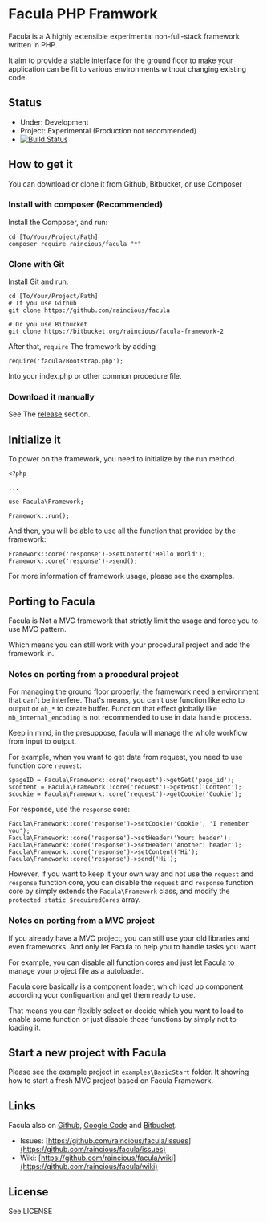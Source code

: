 Facula PHP Framwork
==================================

Facula is a A highly extensible experimental non-full-stack framework written in PHP.

It aim to provide a stable interface for the ground floor to make your application can be fit to various environments without changing existing code.


Status
----------------------------------

* Under: Development
* Project: Experimental (Production not recommended)
* [![Build Status](https://travis-ci.org/raincious/facula.svg)](https://travis-ci.org/raincious/facula)


How to get it
----------------------------------

You can download or clone it from Github, Bitbucket, or use Composer


### Install with composer (Recommended)

Install the Composer, and run:

	cd [To/Your/Project/Path]
	composer require raincious/facula "*"


### Clone with Git

Install Git and run:

	cd [To/Your/Project/Path]
	# If you use Github
	git clone https://github.com/raincious/facula

	# Or you use Bitbucket
	git clone https://bitbucket.org/raincious/facula-framework-2

After that, `require` The framework by adding

	require('facula/Bootstrap.php');

Into your index.php or other common procedure file.


### Download it manually

See The [release](https://github.com/raincious/facula/releases) section.


Initialize it
----------------------------------

To power on the framework, you need to initialize by the run method.

	<?php

	...

	use Facula\Framework;

	Framework::run();

And then, you will be able to use all the function that provided by the framework:

	Framework::core('response')->setContent('Hello World');
	Framework::core('response')->send();

For more information of framework usage, please see the examples.


Porting to Facula
----------------------------------

Facula is Not a MVC framework that strictly limit the usage and force you to use MVC pattern.

Which means you can still work with your procedural project and add the framework in.


### Notes on porting from a procedural project

For managing the ground floor properly, the framework need a environment that can't be interfere. That's means, you can't use function like `echo` to output or `ob_*` to create buffer. Function that effect globally like `mb_internal_encoding` is not recommended to use in data handle process.

Keep in mind, in the presuppose, facula will manage the whole workflow from input to output.

For example, when you want to get data from request, you need to use function core `request`:

	$pageID = Facula\Framework::core('request')->getGet('page_id');
	$content = Facula\Framework::core('request')->getPost('Content');
	$cookie = Facula\Framework::core('request')->getCookie('Cookie');

For response, use the `response` core:

	Facula\Framework::core('response')->setCookie('Cookie', 'I remember you');
	Facula\Framework::core('response')->setHeader('Your: header');
	Facula\Framework::core('response')->setHeader('Another: header');
	Facula\Framework::core('response')->setContent('Hi');
	Facula\Framework::core('response')->send('Hi');

However, if you want to keep it your own way and not use the `request` and `response` function core, you can disable the `request` and `response` function core by simply extends the `Facula\Framework` class, and modify the `protected static $requiredCores` array.


### Notes on porting from a MVC project

If you already have a MVC project, you can still use your old libraries and even frameworks. And only let Facula to help you to handle tasks you want.

For example, you can disable all function cores and just let Facula to manage your project file as a autoloader.

Facula core basically is a component loader, which load up component according your configuartion and get them ready to use.

That means you can flexibly select or decide which you want to load to enable some function or just disable those functions by simply not to loading it.


Start a new project with Facula
----------------------------------

Please see the example project in `examples\BasicStart` folder. It showing how to start a fresh MVC project based on Facula Framework.


Links
----------------------------------

Facula also on
[Github](https://github.com/raincious/facula/), [Google Code](https://code.google.com/p/faculaframework2/) and [Bitbucket](https://bitbucket.org/raincious/facula-framework-2/).

* Issues: [https://github.com/raincious/facula/issues](https://github.com/raincious/facula/issues)
* Wiki: [https://github.com/raincious/facula/wiki](https://github.com/raincious/facula/wiki)


License
----------------------------------

See LICENSE

